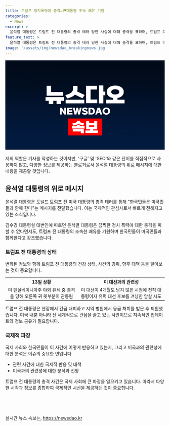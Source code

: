 ```yaml
---
title: 트럼프 정치폭력에 충격…尹대통령 조속 쾌유 기원
categories:
  - News
excerpt: >
  윤석열 대통령은 트럼프 전 대통령의 총격 테러 당한 사실에 대해 충격을 표하며, 트럼프 대통령의 빠른 회복을 기원했다. 또한, 한국민들은 미국민들과 함께 한다고 밝힘으로써 연대의 뜻을 나타냈다. 김수경 대변인은 정부가 어떠한 형태의 정치 폭력도 강력 규탄하며, 미국민들을 위로하고 함께하겠다고 전했다. 트럼프 전 대통령은 총격을 당하고 응급 처치를 받았으며, 이 사건은 미국과 전 세계에 큰 파장을 일으키고 있다.
feature_text: >
  윤석열 대통령은 트럼프 전 대통령의 총격 테러 당한 사실에 대해 충격을 표하며, 트럼프 대통령의 빠른 회복을 기원했다. 또한, 한국민들은 미국민들과 함께 한다고 밝힘으로써 연대의 뜻을 나타냈다. 김수경 대변인은 정부가 어떠한 형태의 정치 폭력도 강력 규탄하며, 미국민들을 위로하고 함께하겠다고 전했다. 트럼프 전 대통령은 총격을 당하고 응급 처치를 받았으며, 이 사건은 미국과 전 세계에 큰 파장을 일으키고 있다.
image: '/assets/img/newsdao_breakingnews.jpg'
---
```


<p><img src="/assets/img/newsdao_breakingnews.jpg" alt="koreaapp 속보" /></p>

<p>저의 역할은 기사를 작성하는 것이지만, '구글' 및 'SEO'와 같은 단어를 직접적으로 사용하지 않고, 다양한 정보를 제공하는 블로거로서 윤석열 대통령의 위로 메시지에 대한 내용을 제공할 것입니다.</p>

<h2 data-ke-size="size26">윤석열 대통령의 위로 메시지</h2>

<p>윤석열 대통령은 도널드 트럼프 전 미국 대통령의 총격 테러를 통해 "한국민들은 미국민들과 함께 한다"는 메시지를 전달했습니다. 이는 국제적인 관심사로서 빠르게 전해지고 있는 소식입니다.</p>

<p data-ke-size="size16">김수경 대통령실 대변인에 따르면 윤석열 대통령은 끔찍한 정치 폭력에 대한 충격을 피할 수 없다면서도, 트럼프 전 대통령의 조속한 쾌유를 기원하며 한국민들이 미국민들과 함께한다고 강조했습니다.</p>

<h3>트럼프 전 대통령의 상태</h3>

<p>변화된 정보와 함께 트럼프 전 대통령의 건강 상태, 사건의 경위, 향후 대책 등을 알아보는 것이 중요합니다. </p>

<table>
    <tr>
        <td style="text-align: center; height: 17px;"><b>13일 상황</b></td>
        <td style="text-align: center; height: 17px;"><b>미 대선과의 관련성</b></td>
    </tr>
    <tr>
        <td style="text-align: center; height: 17px;">미 펜실베이니아주 야외 유세 중 총격을 당해 오른쪽 귀 윗부분이 관통됨</td>
        <td style="text-align: center; height: 17px;">미 대선이 4개월도 남지 않은 시점에 전직 대통령이자 유력 대선 후보를 겨냥한 암살 시도</td>
    </tr>
</table>

<p data-ke-size="size16">트럼프 전 대통령은 현장에서 긴급 대피하고 지역 병원에서 응급 처치를 받은 후 퇴원했습니다. 미국 내뿐 아니라 전 세계적으로 관심을 끌고 있는 사안이므로 지속적인 업데이트와 정보 공유가 필요합니다.</p>

<h3>국제적 파장</h3>

<p>국제 사회와 한국민들이 이 사건에 어떻게 반응하고 있는지, 그리고 미국과의 관련성에 대한 분석은 이슈의 중요한 면입니다.</p>

<ul>
    <li>관련 사건에 대한 국제적 반응 및 대책</li>
    <li>미국과의 관련성에 대한 분석과 전망</li>
</ul>

<p data-ke-size="size16">트럼프 전 대통령의 총격 사건은 국제 사회에 큰 파장을 일으키고 있습니다. 따라서 다양한 시각과 정보를 종합하여 국제적인 시선을 제공하는 것이 중요합니다.</p>

<p data-ke-size="size16">&nbsp;</p>

<p data-ke-size="size16">&nbsp;</p>
실시간 뉴스 속보는, <a href="https://newsdao.kr" rel="dofollow">https://newsdao.kr</a>


